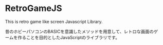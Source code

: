 # RetroGameJS

This is retro game like screen Javascript Library.

昔のホビーパソコンのBASICを意識したメソッドを用意して、レトロな画面のゲームを作ることを目的としたJavaScriptのライブラリです。

